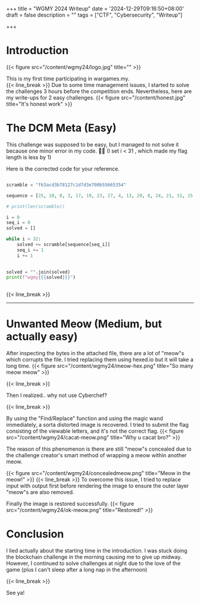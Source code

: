 +++
title = "WGMY 2024 Writeup"
date = '2024-12-29T09:16:50+08:00'
draft = false
description = ""
tags = ["CTF", "Cybersecurity", "Writeup"]

+++

# Introduction

{{< figure src="/content/wgmy24/logo.jpg" title="" >}}

This is my first time participating in wargames.my.  
{{< line_break >}}
Due to some time management issues, I started to solve the challenges 3 hours before the competition ends. Nevertheless, here are my write-ups for 2 easy challenges.
{{< figure src="/content/honest.jpg" title="It's honest work" >}}

# The DCM Meta (Easy)

This challenge was supposed to be easy, but I managed to not solve it because one minor error in my code. 🤦🏻 (I set i < 31 , which made my flag length is less by 1)

Here is the corrected code for your reference.

```python

scramble = "f63acd3b78127c1d7d3e700b55665354"

sequence = [25, 10, 0, 3, 17, 19, 23, 27, 4, 13, 20, 8, 24, 21, 31, 15, 7, 29, 6, 1, 9, 30, 22, 5, 28, 18, 26, 11, 2, 14, 16, 12]

# print(len(scramble))

i = 0 
seq_i = 0
solved = []

while i < 32:
    solved += scramble[sequence[seq_i]]
    seq_i += 1
    i += 1
    

solved = "".join(solved)
print(f"wgmy{{{solved}}}")
    

```

{{< line_break >}}

--- 

# Unwanted Meow (Medium, but actually easy)

After inspecting the bytes in the attached file, there are a lot of "meow"s which corrupts the file. I tried replacing them using hexed.io but it will take a long time.
{{< figure src="/content/wgmy24/meow-hex.png" title="So many meow meow" >}}

{{< line_break >}}

Then I realized.. why not use Cyberchef? 

{{< line_break >}}

By using the "Find/Replace" function and using the magic wand immediately, a sorta distorted image is recovered. I tried to submit the flag consisting of the viewable letters, and it's not the correct flag.
{{< figure src="/content/wgmy24/cacat-meow.png" title="Why u cacat bro?" >}}

The reason of this phenomenon is there are still "meow"s concealed due to the challenge creator's smart method of wrapping a meow within another meow.

{{< figure src="/content/wgmy24/concealedmeow.png" title="Meow in the meow!" >}}
{{< line_break >}}
To overcome this issue,  I tried to replace input with output first before rendering the image to ensure the outer layer "meow"s are also removed.

Finally the image is restored successfully.
{{< figure src="/content/wgmy24/ok-meow.png" title="Restored!" >}}



# Conclusion

I lied actually about the starting time in the introduction. I was stuck doing the blockchain challenge in the morning causing me to give up midway. However, I continued to solve challenges at night due to the love of the game (plus I can't sleep after a long nap in the afternoon)


{{< line_break >}}

See ya!
